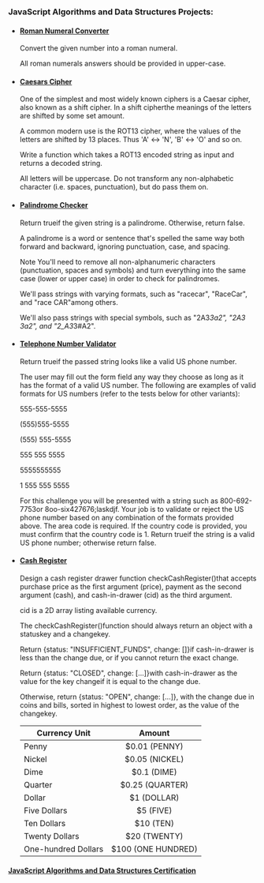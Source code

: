 ### JavaScript Algorithms and Data Structures Projects:

* #### [Roman Numeral Converter](https://github.com/AndrewTer/freeCodeCamp/blob/master/Javascript-Algorithms-And-Data-Structures-Projects/Roman-Numeral-Converter/main.js)
  Convert the given number into a roman numeral.
  
  All roman numerals answers should be provided in upper-case.

* #### [Caesars Cipher](https://github.com/AndrewTer/freeCodeCamp/blob/master/Javascript-Algorithms-And-Data-Structures-Projects/Caesars-Cipher/main.js)
  One of the simplest and most widely known ciphers is a Caesar cipher, also known as a shift cipher. In a shift cipherthe meanings of the letters are shifted by some set amount.

  A common modern use is the ROT13 cipher, where the values of the letters are shifted by 13 places. Thus 'A' ↔ 'N', 'B' ↔ 'O' and so on.

  Write a function which takes a ROT13 encoded string as input and returns a decoded string.

  All letters will be uppercase. Do not transform any non-alphabetic character (i.e. spaces, punctuation), but do pass them on.
  
* #### [Palindrome Checker](https://github.com/AndrewTer/freeCodeCamp/blob/master/Javascript-Algorithms-And-Data-Structures-Projects/Palindrome-Checker/main.js)
  Return trueif the given string is a palindrome. Otherwise, return false.

  A palindrome is a word or sentence that's spelled the same way both forward and backward, ignoring punctuation, case, and spacing.

  Note
  You'll need to remove all non-alphanumeric characters (punctuation, spaces and symbols) and turn everything into the same case (lower or upper case) in order to check for palindromes.

  We'll pass strings with varying formats, such as "racecar", "RaceCar", and "race CAR"among others.

  We'll also pass strings with special symbols, such as "2A3*3a2", "2A3 3a2", and "2_A3*3#A2".
  
* #### [Telephone Number Validator](https://github.com/AndrewTer/freeCodeCamp/blob/master/Javascript-Algorithms-And-Data-Structures-Projects/Telephone-Number-Validator/main.js)
  Return trueif the passed string looks like a valid US phone number.

  The user may fill out the form field any way they choose as long as it has the format of a valid US number. The following are examples of valid formats for US numbers (refer to the tests below for other variants):

  555-555-5555
  
  (555)555-5555
  
  (555) 555-5555
  
  555 555 5555
  
  5555555555
  
  1 555 555 5555

  For this challenge you will be presented with a string such as 800-692-7753or 8oo-six427676;laskdjf. Your job is to validate or reject the US phone number based on any combination of the formats provided above. The area code is required. If the country code is provided, you must confirm that the country code is 1. Return trueif the string is a valid US phone number; otherwise return false.

* #### [Cash Register](https://github.com/AndrewTer/freeCodeCamp/blob/master/Javascript-Algorithms-And-Data-Structures-Projects/Cash-Register/main.js)
  Design a cash register drawer function checkCashRegister()that accepts purchase price as the first argument (price), payment as the second argument (cash), and cash-in-drawer (cid) as the third argument.

  cid is a 2D array listing available currency.

  The checkCashRegister()function should always return an object with a statuskey and a changekey.

  Return {status: "INSUFFICIENT_FUNDS", change: []}if cash-in-drawer is less than the change due, or if you cannot return the exact change.

  Return {status: "CLOSED", change: [...]}with cash-in-drawer as the value for the key changeif it is equal to the change due.

  Otherwise, return {status: "OPEN", change: [...]}, with the change due in coins and bills, sorted in highest to lowest order, as the value of the changekey.
  
  | Currency Unit       | Amount              |
  | ------------------- |:-------------------:|
  | Penny               | $0.01 (PENNY)       |
  | Nickel              | $0.05 (NICKEL)      |
  | Dime                | $0.1  (DIME)        |
  | Quarter             | $0.25 (QUARTER)     |
  | Dollar              | $1    (DOLLAR)      |
  | Five Dollars        | $5    (FIVE)        |
  | Ten Dollars         | $10   (TEN)         |
  | Twenty Dollars      | $20   (TWENTY)      |
  | One-hundred Dollars | $100  (ONE HUNDRED) |

 #### [JavaScript Algorithms and Data Structures Certification](https://www.freecodecamp.org/certification/andrey-terehin/javascript-algorithms-and-data-structures)
